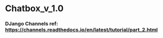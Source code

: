 # Chatbox_v_1.0


### DJango Channels ref: https://channels.readthedocs.io/en/latest/tutorial/part_2.html
